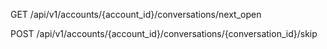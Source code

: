 GET /api/v1/accounts/{account_id}/conversations/next_open


POST /api/v1/accounts/{account_id}/conversations/{conversation_id}/skip